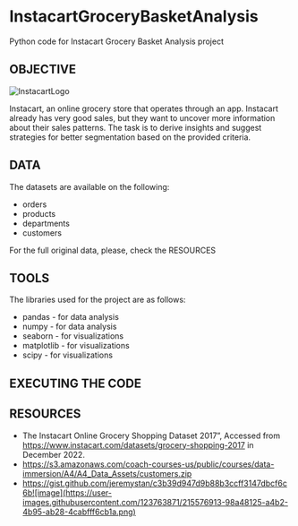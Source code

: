 # InstacartGroceryBasketAnalysis
Python code for Instacart Grocery Basket Analysis project

## OBJECTIVE

![InstacartLogo](https://user-images.githubusercontent.com/123763871/215571598-9b5b28c1-7df9-4341-9c1b-4a062ff00690.png)


Instacart, an online grocery store that operates through an app. Instacart already has very good sales, but they want to uncover more information about their sales patterns. The task is to derive insights and suggest strategies for better segmentation based on the provided criteria.


## DATA

The datasets are available on the following:

- orders
- products
- departments
- customers

For the full original data, please, check the RESOURCES


## TOOLS

The libraries used for the project are as follows:

- pandas - for data analysis
- numpy - for data analysis
- seaborn - for visualizations
- matplotlib - for visualizations
- scipy - for visualizations


## EXECUTING THE CODE



## RESOURCES

- The Instacart Online Grocery Shopping Dataset 2017”, Accessed from https://www.instacart.com/datasets/grocery-shopping-2017 in December 2022.
- https://s3.amazonaws.com/coach-courses-us/public/courses/data-immersion/A4/A4_Data_Assets/customers.zip
- https://gist.github.com/jeremystan/c3b39d947d9b88b3ccff3147dbcf6c6b![image](https://user-images.githubusercontent.com/123763871/215576913-98a48125-a4b2-4b95-ab28-4cabfff6cb1a.png)
